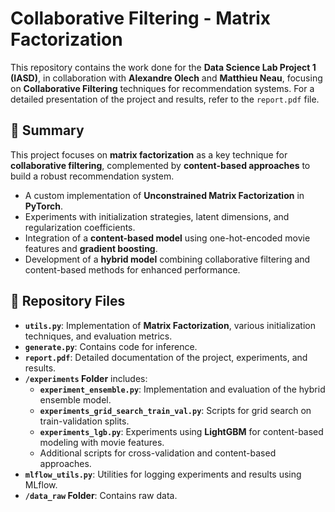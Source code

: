 # Collaborative Filtering - Matrix Factorization

This repository contains the work done for the **Data Science Lab Project 1 (IASD)**, in collaboration with **Alexandre Olech** and **Matthieu Neau**, focusing on **Collaborative Filtering** techniques for recommendation systems. For a detailed presentation of the project and results, refer to the `report.pdf` file.

## 📜 Summary
This project focuses on **matrix factorization** as a key technique for **collaborative filtering**, complemented by **content-based approaches** to build a robust recommendation system.
- A custom implementation of **Unconstrained Matrix Factorization** in **PyTorch**.
- Experiments with initialization strategies, latent dimensions, and regularization coefficients.
- Integration of a **content-based model** using one-hot-encoded movie features and **gradient boosting**.
- Development of a **hybrid model** combining collaborative filtering and content-based methods for enhanced performance.

## 📂 Repository Files
- **`utils.py`**: Implementation of **Matrix Factorization**, various initialization techniques, and evaluation metrics.
- **`generate.py`**: Contains code for inference.
- **`report.pdf`**: Detailed documentation of the project, experiments, and results.
- **`/experiments` Folder** includes:
  - **`experiment_ensemble.py`**: Implementation and evaluation of the hybrid ensemble model.
  - **`experiments_grid_search_train_val.py`**: Scripts for grid search on train-validation splits.
  - **`experiments_lgb.py`**: Experiments using **LightGBM** for content-based modeling with movie features.
  - Additional scripts for cross-validation and content-based approaches.
- **`mlflow_utils.py`**: Utilities for logging experiments and results using MLflow.
- **`/data_raw` Folder**: Contains raw data.


